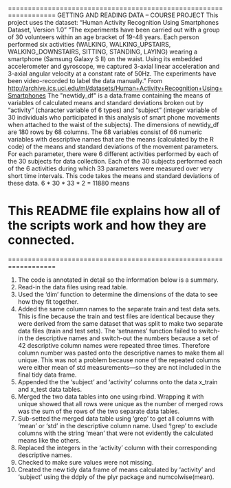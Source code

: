 ==================================================================
GETTING AND READING DATA – COURSE PROJECT 
This project uses the dataset: “Human Activity Recognition Using Smartphones Dataset, Version 1.0”
“The experiments have been carried out with a group of 30 volunteers within an age bracket of 19-48 years. Each person performed six activities (WALKING, WALKING_UPSTAIRS, WALKING_DOWNSTAIRS, SITTING, STANDING, LAYING) wearing a smartphone (Samsung Galaxy S II) on the waist. Using its embedded accelerometer and gyroscope, we captured 3-axial linear acceleration and 3-axial angular velocity at a constant rate of 50Hz. The experiments have been video-recorded to label the data manually.” From http://archive.ics.uci.edu/ml/datasets/Human+Activity+Recognition+Using+Smartphones
The "newtidy_df" is a data.frame containing the means of variables of calculated means and standard deviations broken out by “activity” (character variable of 6 types) and “subject” (integer variable of 30 individuals who participated in this analysis of smart phone movements when attached to the waist of the subjects). The dimensions of newtidy_df are 180 rows by 68 columns. The 68 variables consist of 66 numeric variables with descriptive names that are the means (calculated by the R code) of the means and standard deviations of the movement parameters. For each parameter, there were 6 different activities performed by each of the 30 subjects for data collection. Each of the 30 subjects performed each of the 6 activities during which 33 parameters were measured over very short time intervals. This code takes the means and standard deviations of these data. 
6 * 30 * 33 * 2 = 11880 means

This README file explains how all of the scripts work and how they are connected.
==================================================================
==================================================================
1.	The code is annotated in detail so the information below is a summary. 
2.	Read-in the data files using read.table. 
3.	Used the ‘dim’ function to determine the dimensions of the data to see how they fit together. 
4.	Added the same column names to the separate train and test data sets. This is fine because the train and test files are identical because they were derived from the same dataset that was split to make two separate data files (train and test sets). The ‘setnames’ function failed to switch-in the descriptive names and switch-out the numbers because a set of 42 descriptive column names were repeated three times. Therefore column number was pasted onto the descriptive names to make them all unique. This was not a problem because none of the repeated columns were either mean of std measurements—so they are not included in the final tidy data frame.
5.	Appended the the ‘subject’ and ‘activity’ columns onto the data x_train and x_test data tables.
6.	Merged the two data tables into one using rbind. Wrapping it with unique showed that all rows were unique as the number of merged rows was the sum of the rows of the two separate data tables.
7.	Sub-setted the merged data table using ‘grep’ to get all columns with ‘mean’ or ‘std’ in the descriptive column name. Used ‘!grep’ to exclude columns with the string ‘mean’ that were not evidently the calculated means like the others.
8.	Replaced the integers in the ‘activity’ column with their corresponding descriptive names.
9.	Checked to make sure values were not missing.
10.	Created the new tidy data frame of means calculated by ‘activity’ and ‘subject’ using the ddply of the plyr package and numcolwise(mean). 
